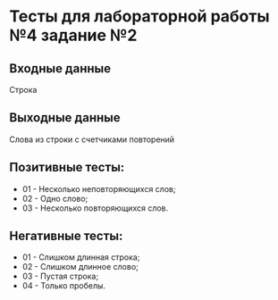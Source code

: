# Тесты для лабораторной работы №4 задание №2

## Входные данные
Строка

## Выходные данные
Слова из строки с счетчиками повторений

## Позитивные тесты:
- 01 - Несколько неповторяющихся слов;
- 02 - Одно слово;
- 03 - Несколько повторяющихся слов.

## Негативные тесты:
- 01 - Слишком длинная строка;
- 02 - Слишком длинное слово;
- 03 - Пустая строка;
- 04 - Только пробелы.
